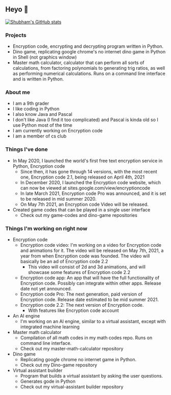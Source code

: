 ## Heyo 👋

[![Shubham's GitHub stats](https://github-readme-stats.vercel.app/api?username=skparab1)](https://github.com/skparab1/github-readme-stats)

### Projects
  - Encryption code, encrypting and decrypting program written in Python.
  - Dino game, replicating google chrome's no internet dino game in Python in Shell (not graphics window)
  - Master math calculator, calculator that can perform all sorts of calculations, from factoring polynomials to generating trig ratios, as well as performing numerical calculations. Runs on a command line interface and is written in Python.

### About me
  - I am a 9th grader
  - I like coding in Python
  - I also know Java and Pascal
  - I don't like Java (I find it too complicated) and Pascal is kinda old so I use Python most of the time
  - I am currently working on Encryption code
  - I am a member of cs club

### Things I've done
  - In May 2020, I launched the world's first free text encryption service in Python, Encryption code
    - Since then, it has gone through 14 versions, with the most recent one, Encryption code 2.1, being released on April 4th, 2021
    - In December 2020, I launched the Encryption code website, which can now be viewed at sites.google.com/view/encryptioncode
    - In late March 2021, Encryption code Pro was announced, and it is set to be released in mid summer 2020.
    - On May 7th 2021, an Encryption code Video will be released.
  - Created game codes that can be played in a single user interface
    - Check out my game-codes and dino-game repositories
### Things I'm working on right now
  - Encryption code
    - Encryption code video: I'm working on a video for Encryption code and animations for it. The video will be released on May 7th, 2021, a year from when Encryption code was founded. The video will basically be an ad of Encryption code 2.2
      - This video will consist of 2d and 3d animations, and will showcase some features of Encryption code 2.2
    - Encryption code app: An app that will have the full functionality of Encryption code. Possibly can integrate within other apps. Release date not yet announced.
    - Encryption code Pro: The next generation, paid version of Encryption code. Release date estimated to be mid summer 2021.
    - Encryption code 2.2: The next version of Encryption code.
      - With features like Encryption code account
 - An AI engine
    - I'm working on an AI engine, similar to a virtual assistant, except with integrated machine learning
 - Master math calculator
    - Compilation of all math codes in my math codes repo. Runs on command line interface.
    - Check out my master-math-calculator repository
 - Dino game
    - Replicating google chrome no internet game in Python.
    - Check out my Dino-game repository
 - Virtual assistant builder
    - Program that builds a virtual assistant by asking the user questions.
    - Generates gode in Python
    - Check out my virtual-assistant builder repository
